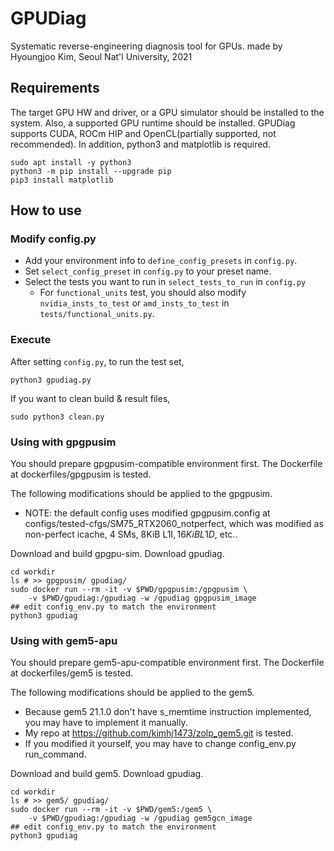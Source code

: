 # GPUDiag
Systematic reverse-engineering diagnosis tool for GPUs.
made by Hyoungjoo Kim, Seoul Nat'l University, 2021

## Requirements
The target GPU HW and driver, or a GPU simulator should be installed to the system.
Also, a supported GPU runtime should be installed.
GPUDiag supports CUDA, ROCm HIP and OpenCL(partially supported, not recommended).
In addition, python3 and matplotlib is required.
~~~shell
sudo apt install -y python3
python3 -m pip install --upgrade pip
pip3 install matplotlib
~~~

## How to use
### Modify config.py
- Add your environment info to `define_config_presets` in `config.py`.
- Set `select_config_preset` in `config.py` to your preset name.
- Select the tests you want to run in `select_tests_to_run` in `config.py`
    - For `functional_units` test, you should also modify `nvidia_insts_to_test` or `amd_insts_to_test` in `tests/functional_units.py`.

### Execute
After setting `config.py`, to run the test set,
~~~shell
python3 gpudiag.py
~~~
If you want to clean build & result files,
~~~shell
sudo python3 clean.py
~~~

### Using with gpgpusim
You should prepare gpgpusim-compatible environment first.
The Dockerfile at dockerfiles/gpgpusim is tested.

The following modifications should be applied to the gpgpusim.
- NOTE: the default config uses modified gpgpusim.config at 
configs/tested-cfgs/SM75_RTX2060_notperfect, which was 
modified as non-perfect icache, 4 SMs, 8KiB L1I$, 16KiB L1D$, etc..

Download and build gpgpu-sim.
Download gpudiag.
~~~shell
cd workdir
ls # >> gpgpusim/ gpudiag/
sudo docker run --rm -it -v $PWD/gpgpusim:/gpgpusim \
    -v $PWD/gpudiag:/gpudiag -w /gpudiag gpgpusim_image
## edit config_env.py to match the environment
python3 gpudiag
~~~

### Using with gem5-apu
You should prepare gem5-apu-compatible environment first.
The Dockerfile at dockerfiles/gem5 is tested.

The following modifications should be applied to the gem5.
- Because gem5 21.1.0 don't have s_memtime instruction implemented, 
you may have to implement it manually.
- My repo at https://github.com/kimhj1473/zolp_gem5.git is tested.
- If you modified it yourself, you may have to change config_env.py
run_command.

Download and build gem5.
Download gpudiag.
~~~shell
cd workdir
ls # >> gem5/ gpudiag/
sudo docker run --rm -it -v $PWD/gem5:/gem5 \
    -v $PWD/gpudiag:/gpudiag -w /gpudiag gem5gcn_image
## edit config_env.py to match the environment
python3 gpudiag
~~~